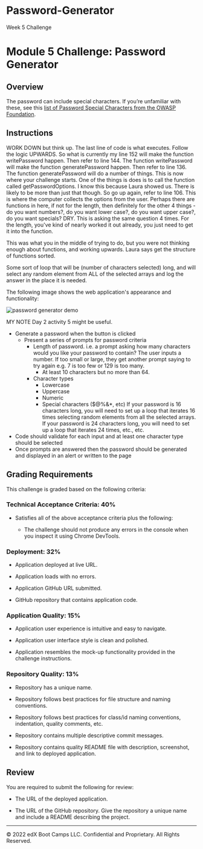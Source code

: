 # Password-Generator
Week 5 Challenge
# Module 5 Challenge: Password Generator

## Overview

The password can include special characters. If you’re unfamiliar with these, see this [list of Password Special Characters from the OWASP Foundation](https://www.owasp.org/index.php/Password_special_characters).

## Instructions

WORK DOWN but think up.
The last line of code is what executes. Follow the logic UPWARDS.
So what is currently my line 152 will make the function writePassword happen.
Then refer to line 144.
The function writePassword will make the function generatePassword happen.
Then refer to line 136.
The function generatePassword will do a number of things. This is now where your challenge starts. One of the things is does is to call the function called getPasswordOptions. I know this because Laura showed us. There is likely to be more than just that though.
So go up again, refer to line 106.
This is where the computer collects the options from the user.
Perhaps there are functions in here, if not for the length, then definitely for the other 4 things - do you want numbers?, do you want lower case?, do you want upper case?, do you want specials? DRY. This is asking the same question 4 times. For the length, you've kind of nearly worked it out already, you just need to get it into the function.

This was what you in the middle of trying to do, but you were not thinking enough about functions, and working upwards.
Laura says get the structure of functions sorted.

Some sort of loop that will be (number of characters selected) long, and will select any random element from ALL of the selected arrays and log the answer in the place it is needed.


The following image shows the web application's appearance and functionality:

![password generator demo](./assets/05-javascript-challenge-demo.png)

MY NOTE Day 2 activity 5 might be useful.

* Generate a password when the button is clicked
  * Present a series of prompts for password criteria
    * Length of password. i.e. a prompt asking how many characters would you like your password to contain? The user inputs a number. If too small or large, they get another prompt saying to try again e.g. 7 is too few or 129 is too many.
      * At least 10 characters but no more than 64.
    * Character types
      * Lowercase
      * Uppercase
      * Numeric
      * Special characters ($@%&*, etc)
      If your password is 16 characters long, you will need to set up a loop that iterates 16 times selecting random elements from all the selected arrays. If your password is 24 characters long, you will need to set up a loop that iterates 24 times, etc., etc.
 * Code should validate for each input and at least one character type should be selected
  * Once prompts are answered then the password should be generated and displayed in an alert or written to the page

## Grading Requirements

This challenge is graded based on the following criteria: 

### Technical Acceptance Criteria: 40%

* Satisfies all of the above acceptance criteria plus the following:

  * The challenge should not produce any errors in the console when you inspect it using Chrome DevTools.

### Deployment: 32%

* Application deployed at live URL.

* Application loads with no errors.

* Application GitHub URL submitted.

* GitHub repository that contains application code.

### Application Quality: 15%

* Application user experience is intuitive and easy to navigate.

* Application user interface style is clean and polished.

* Application resembles the mock-up functionality provided in the challenge instructions.

### Repository Quality: 13%

* Repository has a unique name.

* Repository follows best practices for file structure and naming conventions.

* Repository follows best practices for class/id naming conventions, indentation, quality comments, etc.

* Repository contains multiple descriptive commit messages.

* Repository contains quality README file with description, screenshot, and link to deployed application.


## Review

You are required to submit the following for review:

* The URL of the deployed application.

* The URL of the GitHub repository. Give the repository a unique name and include a README describing the project.

---

© 2022 edX Boot Camps LLC. Confidential and Proprietary. All Rights Reserved.
